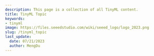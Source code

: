 ```yaml
---
description: This page is a collection of all TinyML content.
title: TinyML Topic
keywords:
- tinyml
image: https://files.seeedstudio.com/wiki/seeed_logo/logo_2023.png
slug: /tinyml_topic
last_update:
  date: 07/21/2023
  author: MengDu
---
```





